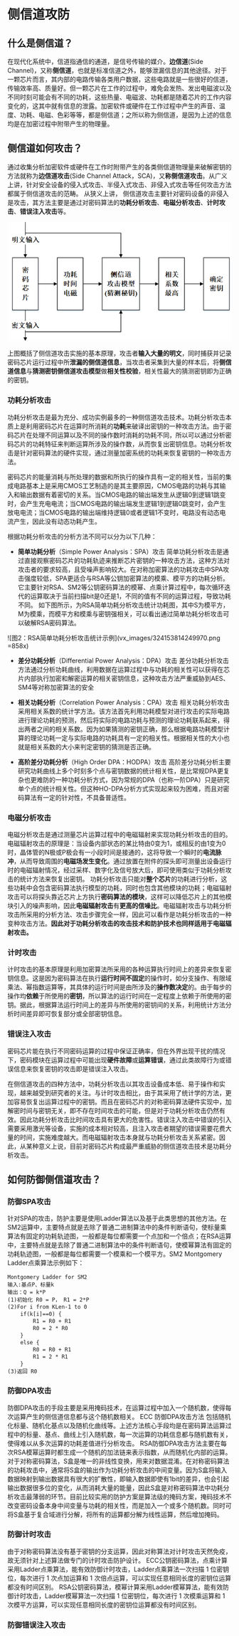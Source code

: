 # 侧信道攻防

## 什么是侧信道？

在现代化系统中，信道指通信的通道，是信号传输的媒介。**边信道**(Side Channel)，又称**侧信道**，也就是标准信道之外，能够泄漏信息的其他途径。对于一颗芯片而言，其内部的电路传输各类用户数据，这些电路就是一些很好的信道，传输效率高、质量好。但一颗芯片在工作的过程中，难免会发热、发出电磁波以及不同时刻可能会有不同的功耗，这些热量、电磁波、功耗都是随着芯片的工作内容变化的，这其中就有信息的泄露。加密软件或硬件在工作过程中产生的声音、温度、功耗、电磁、色彩等等，都是侧信道；之所以称为侧信道，是因为上述的信息均是在加密过程中附带产生的物理量。


## 侧信道如何攻击？

通过收集分析加密软件或硬件在工作时附带产生的各类侧信道物理量来破解密钥的方法就称为**边信道攻击**(Side Channel Attack，SCA)，又**称侧信道攻击**。从广义上讲，针对安全设备的侵入式攻击、半侵入式攻击、非侵入式攻击等任何攻击方法都属于侧信道攻击的范畴。
从狭义上讲， 侧信道攻击主要针对密码设备的非侵入是攻击，其方法主要是通过对密码算法的**功耗分析攻击**、**电磁分析攻击**、**计时攻击**、**错误注入攻击**等。

![图1：侧信道攻击基本原理](vx_images/258224614246525.png)



上图概括了侧信道攻击实施的基本原理，攻击者**输入大量的明文**，同时捕获并记录密码芯片运行过程中所**泄漏的侧信道信息**，当攻击者采集到大量的样本后，将**侧信道信息**与**猜测密钥侧信道攻击模型**做**相关性校验**，相关性最大的猜测密钥即为正确的密钥。

### 功耗分析攻击

功耗分析攻击是最为充分、成功实例最多的一种侧信道攻击技术。功耗分析攻击本质上是利用密码芯片在运算时所消耗的**功耗**来破译出密钥的一种攻击方法。由于密码芯片在处理不同运算以及不同的操作数时消耗的功耗不同，所以可以通过分析密码芯片的功耗特征来判断运算所涉及的操作数，从而恢复出密钥信息。功耗分析攻击是针对密码算法的硬件实现，通过测量加密系统的功耗来恢复密钥的一种攻击方法。

密码芯片的能量消耗与所处理的数据和所执行的操作具有一定的相关性，当前的集成电路基本上是采用CMOS工艺制造的是其主要原因，CMOS电路的功耗与其输入和输出数据有着密切的关系。当CMOS电路的输出端发生从逻辑0到逻辑1跳变时，会产生充电电流；当CMOS电路的输出端发生逻辑1到逻辑0跳变时，会产生放电电流；当CMOS电路的输出端维持逻辑0或者逻辑1不变时，电路没有动态电流产生，因此没有动态功耗产生。

根据功耗分析攻击的分析方法不同可以分为以下几种：

- **简单功耗分析**（Simple Power Analysis：SPA）攻击
简单功耗分析攻击是通过直接观察密码芯片的功耗轨迹来推断芯片密钥的一种攻击方法，这种方法对攻击者的要求较高，且受噪声影响较大。在对称加密算法的功耗攻击中SPA攻击强度较低，SPA更适合与RSA等公钥加密算法的模乘、模平方的功耗分析。它主要针对RSA、SM2等公钥密码算法的模幂、点乘计算过程中，每次循环迭代的运算取决于当前扫描bit是0还是1，不同的值有不同的运算过程，导致功耗不同。
如下图所示，为RSA简单功耗分析攻击统计功耗图，其中S为模平方，M为模乘，而模平方和模乘与密钥强相关，可以看出通过简单功耗分析攻击可以破解RSA密码算法。

![图2：RSA简单功耗分析攻击统计示例](vx_images/324153814249970.png =858x)

- **差分功耗分析**（Differential Power Analysis：DPA）攻击
差分功耗分析攻击方法通过分析功耗曲线，利用数据在运算过程中与功耗的相关性可以获得在芯片内部执行加密和解密运算的相关密钥信息，这种攻击方法严重威胁到AES、SM4等对称加密算法的安全 

- **相关功耗分析**（Correlation Power Analysis：CPA）攻击
相关功耗分析攻击采用相关系数的统计学方法。该方法首先利用功耗模型对进行攻击的实际电路进行理论功耗的预测，然后将实际的电路功耗与预测的理论功耗联系起来，得出两者之间的相关系数。因为如果猜测的密钥正确，那么根据电路功耗模型计算的理论功耗一定与实际电路的功耗具有一定的相关性。根据相关性的大小也就是相关系数的大小来判定密钥的猜测是否正确。

- **高阶差分功耗分析**（High Order DPA：HODPA）攻击
高阶差分功耗分析主要研究功耗曲线上多个时刻多个点与密钥数据的统计相关性，是比常规DPA更复杂也更难防的一种功耗分析方式，因为常规的DPA（也称一阶DPA）只是研究单个点的统计相关性。但这种HO-DPA分析方式实现起来较为困难，而且对密码算法有一定的针对性，不具备普适性。

### 电磁分析攻击
电磁分析攻击是通过测量芯片运算过程中的电磁辐射来实现功耗分析攻击的目的。电磁辐射攻击的原理是：当设备内部状态的某比特由0变为1，或相反的由1变为0时，晶体管的N极或P极会有一小段时间是接通的，这将导致一个瞬时的**电流脉冲**，从而导致周围的**电磁场发生变化**。通过放置在附件的探头即可测量出设备运行时的电磁辐射情况，经过采样、数字化及信号放大后，即可使用类似于功耗分析攻击的统计方法来恢复出密钥。
功耗分析攻击只能对**整个芯片**的功耗进行分析，这些功耗中会包含密码算法执行模型的功耗，同时也包含其他模块的功耗；电磁辐射攻击可以将探头靠近芯片上方执行**密码算法的模块**，这样可以降低芯片上的其他模块引入的噪声影响，因此**电磁辐射攻击**有**更高的信噪比**。电磁辐射攻击与功耗分析攻击所采用的分析方法、攻击步骤完全一样，因此可以看作是功耗分析攻击的一种变种攻击方法。**因此对于功耗分析攻击的攻击技术和防护技术也同样适用于电磁辐射攻击。**

### 计时攻击
计时攻击的基本原理是利用加密算法所采用的各种运算执行时间上的差异来恢复密钥信息。这是因为密码算法在执行**运行时间不固定**的操作时，如分支操作、有限域乘法、幂指数运算等，其具体的运行时间是由所涉及的**操作数决定**的。由于每步的操作均**依赖**于所使用的**密钥**，所以算法的运行时间在一定程度上依赖于所使用的密钥。据此，根据算法运行时间上的差异与所使用的密钥间的关系，利用统计方法分析时间差异即可恢复部分或全部密钥信息。

### 错误注入攻击
密码芯片能在执行不同密码运算的过程中保证正确率，但在外界出现干扰的情况下，密码模块在运算过程中可能出现**硬件故障**或**运算错误**，通过此类故障行为或错误信息来恢复密钥的攻击即是错误注入攻击。

在侧信道攻击的四种方法中，功耗分析攻击以其攻击设备成本低、易于操作和实现，越来越受到研究者的关注。与计时攻击相比，由于其采用了统计学的方法，更加容易恢复出运算过程中的密钥。而且在密码芯片的对称密码算法硬件实现中，加解密时间与密钥无关，即不存在时间攻击的可能，但是对于功耗分析攻击仍然有效。因此功耗分析攻击比时间攻击具有更大的危害性。错误注入攻击中错误的引入需要采用激光等设备，实施的成本相对较高，且注入攻击者期望的错误需要花费大量的时间，实施难度越大。而电磁辐射攻击本身就与功耗分析攻击关系紧密。因此，从某种意义上说，目前对密码芯片构成最严重威胁的侧信道攻击技术是功耗分析攻击。

## 如何防御侧信道攻击？

### 防御SPA攻击
针对SPA的攻击，防护主要是使用Ladder算法以及基于此类思想的其他方法。在SM2运算中，主要特点就是去除了普通二进制算法中的条件判断语句，使标量乘算法有固定的功耗轨迹图，一般都是每位都需要一个点加和一个倍点；在RSA运算中，主要特点就是去除了普通二进制算法中的条件判断语句，使模幂算法有固定的功耗轨迹图，一般都是每位都需要一个模乘和一个模平方。SM2 Montgomery Ladder点乘算法示例如下：

```
Montgomery Ladder for SM2
输入:基点P、标量k
输出：Q = k*P
(1)初始化 R0 = P， R1 = 2*P
(2)For i from KLen-1 to 0
    if(k[i]==0) {
        R1 = R0 + R1
        R0 = 2 * R0
    } 
    else {
        R0 = R0 + R1
        R1 = 2 * R1
    }
(3)返回 R0
```

### 防御DPA攻击
防御DPA攻击的手段主要是采用掩码技术，在运算过程中加入一个随机数，使得每次运算产生的侧信道信息都与这个随机数相关。
ECC 防御DPA攻击方法
包括随机化标量、随机化基点以及随机化曲线等。上述方法核心手段均是在密码算法运算过程中的标量、基点、曲线上引入随机数，每一次运算的功耗信息都与随机数有关，使得难以从多次运算的功耗差值进行分析攻击。
RSA防御DPA攻击方法主要在每次RSA模幂运算时都生成一个随机的加法链来表示指数，从而随机化内部的运算。
对于对称密码算法，S盒是唯一的非线性变换，用来对数据混淆。在对称密码算法的功耗攻击中，通常将S盒的输出作为功耗分析攻击的中间变量。因为S盒将输入数据映射到输出数据具有很大的扩散性，即输入数据即使有1bit的差异，也会引起输出数据很多位的变化，从而消耗大量的能量，因此S盒是对称密码算法中功耗分析攻击最薄弱的环节。目前比较实用的防护方案是算法级的掩码方案，掩码技术不改变密码设备本身中间变量与功耗的相关性，而是加入一个或多个随机数。同时可将S盒基于复合域进行分解，将所有的运算都分解为线性运算，然后增加掩码。

### 防御计时攻击
由于对称密码算法没有基于密钥的分支运算，因此对称算法对计时攻击天然免疫，故无须针对上述算法做专门的计时攻击防护设计。
ECC公钥密码算法，点乘计算采用Ladder点乘算法，能有效防御计时攻击，Ladder点乘算法一次扫描 1 位密钥位，每次进行 1 次点加运算和 1 次倍点运算，可以实现任意相同长度的密钥位运算都没有时间区别。
RSA公钥密码算法，模幂计算采用Ladder模幂算法，能有效防御计时攻击，Ladder模幂算法一次扫描 1 位密钥位，每次进行 1 次模乘运算和 1 次模平方运算，可以实现任意相同长度的密钥位运算都没有时间区别。

### 防御错误注入攻击